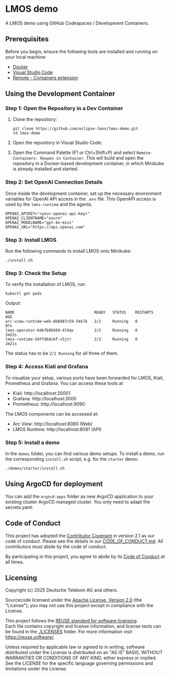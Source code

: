 # LMOS demo

A LMOS demo using GitHub Codespaces / Development Containers.

## Prerequisites

Before you begin, ensure the following tools are installed and running on your local machine:

- [Docker](https://docs.docker.com/get-docker/)
- [Visual Studio Code](https://code.visualstudio.com/)
- [Remote - Containers extension](https://marketplace.visualstudio.com/items?itemName=ms-vscode-remote.remote-containers)

## Using the Development Container

### Step 1: Open the Repository in a Dev Container

1. Clone the repository:
    ```shell
    git clone https://github.com/eclipse-lmos/lmos-demo.git
    cd lmos-demo

2. Open the repository in Visual Studio Code:

3. Open the Command Palette (F1 or Ctrl+Shift+P) and select `Remote-Containers: Reopen in Container`. This will build and open the repository in a Docker-based development container, in which Minikube is already installed and started.

### Step 2: Set OpenAI Connection Details

Once inside the development container, set up the necessary environment variables for OpenAI API access in the `.env` file.
This OpenAPI access is used by the `lmos-runtime` and the agents.

```
OPENAI_APIKEY="<your-openai-api-key>"
OPENAI_CLIENTNAME="azure"
OPENAI_MODELNAME="gpt-4o-mini"
OPENAI_URL="https://api.openai.com"
```

### Step 3: Install LMOS

Run the following commands to install LMOS onto Minikube:

```shell
./install.sh
```

### Step 3: Check the Setup

To verify the installation of LMOS, run:

```
kubectl get pods
```

Output:

```
NAME                                   READY   STATUS    RESTARTS   AGE
arc-view-runtime-web-db8d87c59-54k7b   2/2     Running   0          87s
lmos-operator-64bfb9b569-4l9qv         2/2     Running   0          2m22s
lmos-runtime-59ffdbdc6f-v5jtr          2/2     Running   0          2m21s
```

The status has to be `2/2 Running` for all three of them.

### Step 4: Access Kiali and Grafana

To visualize your setup, various ports have been forwarded for LMOS, Kiali, Prometheus and Grafana. You can access these tools at

- Kiali: http://localhost:20001
- Grafana: http://localhost:3000
- Prometheus: http://localhost:9090

The LMOS components can be accessed at:
- Arc View: http://localhost:8080 (Web)
- LMOS Runtime: http://localhost:8081 (API)

### Step 5: Install a demo

In the `demos` folder, you can find various demo setups.
To install a demo, run the corresponding `install.sh` script, e.g. for the `starter` demo:

```shell
./demos/starter/install.sh
```

## Using ArgoCD for deployment

You can add the `argocd-apps` folder as new ArgoCD application to your existing cluster ArgoCD managed cluster. You only need to adapt the secrets.yaml. 

## Code of Conduct

This project has adopted the [Contributor Covenant](https://www.contributor-covenant.org/) in version 2.1 as our code of conduct. Please see the details in our [CODE_OF_CONDUCT.md](CODE_OF_CONDUCT.md). All contributors must abide by the code of conduct.

By participating in this project, you agree to abide by its [Code of Conduct](./CODE_OF_CONDUCT.md) at all times.

## Licensing
Copyright (c) 2025 Deutsche Telekom AG and others.

Sourcecode licensed under the [Apache License, Version 2.0](https://www.apache.org/licenses/LICENSE-2.0) (the "License"); you may not use this project except in compliance with the License.

This project follows the [REUSE standard for software licensing](https://reuse.software/).    
Each file contains copyright and license information, and license texts can be found in the [./LICENSES](./LICENSES) folder. For more information visit https://reuse.software/.

Unless required by applicable law or agreed to in writing, software distributed under the License is distributed on an "AS IS" BASIS, WITHOUT WARRANTIES OR CONDITIONS OF ANY KIND, either express or implied. See the LICENSE for the specific language governing permissions and limitations under the License.